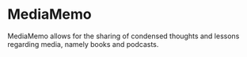 # MediaMemo
MediaMemo allows for the sharing of condensed thoughts and lessons regarding media, namely books and podcasts.
